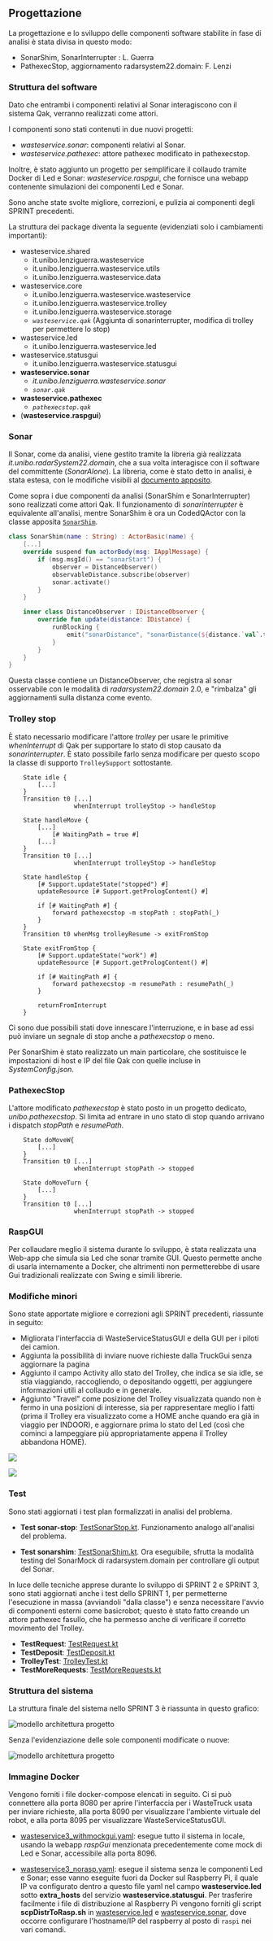 ## Progettazione

La progettazione e lo sviluppo delle componenti software stabilite in fase di analisi è stata divisa in questo modo:

- SonarShim, SonarInterrupter : L. Guerra
- PathexecStop, aggiornamento radarsystem22.domain: F. Lenzi

### Struttura del software

Dato che entrambi i componenti relativi al Sonar interagiscono con il sistema Qak, verranno realizzati come attori.

I componenti sono stati contenuti in due nuovi progetti:
- *wasteservice.sonar*: componenti relativi al Sonar.
- *wasteservice.pathexec*: attore pathexec modificato in pathexecstop.

Inoltre, è stato aggiunto un progetto per semplificare il collaudo tramite Docker di Led e Sonar: *wasteservice.raspgui*, che fornisce una webapp contenente simulazioni dei componenti Led e Sonar.

Sono anche state svolte migliore, correzioni, e pulizia ai componenti degli SPRINT precedenti.

La struttura dei package diventa la seguente (evidenziati solo i cambiamenti importanti):

- wasteservice.shared
    - it.unibo.lenziguerra.wasteservice
    - it.unibo.lenziguerra.wasteservice.utils
    - it.unibo.lenziguerra.wasteservice.data
- wasteservice.core
    - it.unibo.lenziguerra.wasteservice.wasteservice
    - it.unibo.lenziguerra.wasteservice.trolley
    - it.unibo.lenziguerra.wasteservice.storage
    - *`wasteservice.qak`* (Aggiunta di sonarinterrupter, modifica di trolley per permettere lo stop)
- wasteservice.led
    - it.unibo.lenziguerra.wasteservice.led
- wasteservice.statusgui
    - it.unibo.lenziguerra.wasteservice.statusgui
- **wasteservice.sonar**
    - *it.unibo.lenziguerra.wasteservice.sonar*
    - *`sonar.qak`*
- **wasteservice.pathexec**
    - *`pathexecstop.qak`*
- (**wasteservice.raspgui**)


### Sonar

Il Sonar, come da analisi, viene gestito tramite la libreria già realizzata *it.unibo.radarSystem22.domain*, che a sua volta interagisce con il software del committente (*SonarAlone*). La libreria, come è stato detto in analisi, è stata estesa, con le modifiche visibili al [documento apposito](radarSystem.domain_edits.md).

Come sopra i due componenti da analisi (SonarShim e SonarInterrupter) sono realizzati come attori Qak. Il funzionamento di *sonarinterrupter* è equivalente all'analisi, mentre SonarShim è ora un CodedQActor con la classe apposita [`SonarShim`](../wasteservice.sonar/src/it/unibo/lenziguerra/wasteservice/sonar/Sonar.kt).

```Kotlin
class SonarShim(name : String) : ActorBasic(name) {
    [...]
    override suspend fun actorBody(msg: IApplMessage) {
        if (msg.msgId() == "sonarStart") {
            observer = DistanceObserver()
            observableDistance.subscribe(observer)
            sonar.activate()
        }
    }

    inner class DistanceObserver : IDistanceObserver {
        override fun update(distance: IDistance) {
            runBlocking {
                emit("sonarDistance", "sonarDistance(${distance.`val`.toString()})")
            }
        }
    }
}
```

Questa classe contiene un DistanceObserver, che registra al sonar osservabile con le modalità di *radarsystem22.domain* 2.0, e "rimbalza" gli aggiornamenti sulla distanza come evento.

### Trolley stop

È stato necessario modificare l'attore *trolley* per usare le primitive *whenInterrupt* di Qak per supportare lo stato di stop causato da *sonarinterrupter*. È stato possibile farlo senza modificare per questo scopo la classe di supporto `TrolleySupport` sottostante.

```
	State idle {
		[...]
	}
	Transition t0 [...]
				  whenInterrupt trolleyStop -> handleStop

	State handleMove {
		[...]
			[# WaitingPath = true #]
		[...]
	}
	Transition t0 [...]
				  whenInterrupt trolleyStop -> handleStop

  	State handleStop {
  		[# Support.updateState("stopped") #]
		updateResource [# Support.getPrologContent() #]
  		  		
  		if [# WaitingPath #] {
  			forward pathexecstop -m stopPath : stopPath(_)
  		}
  	}
  	Transition t0 whenMsg trolleyResume -> exitFromStop

    State exitFromStop {
   		[# Support.updateState("work") #]
		updateResource [# Support.getPrologContent() #]
  		  		   			
  		if [# WaitingPath #] {
  			forward pathexecstop -m resumePath : resumePath(_)
  		}
  		
  		returnFromInterrupt
  	}
```

Ci sono due possibili stati dove innescare l'interruzione, e in base ad essi può inviare un segnale di stop anche a *pathexecstop* o meno.

Per SonarShim è stato realizzato un main particolare, che sostituisce le impostazioni di host e IP del file Qak con quelle incluse in *SystemConfig.json*.

### PathexecStop

L'attore modificato *pathexecstop* è stato posto in un progetto dedicato, *unibo.pathexecstop*. Si limita ad entrare in uno stato di stop quando arrivano i dispatch *stopPath* e *resumePath*.

```
 	State doMoveW{
		[...]
	}	
	Transition t0 [...]                      
  				  whenInterrupt stopPath -> stopped

    State doMoveTurn {
		[...]
	}
	Transition t0 [...]
				  whenInterrupt stopPath -> stopped

```

### RaspGUI

Per collaudare meglio il sistema durante lo sviluppo, è stata realizzata una Web-app che simula sia Led che sonar tramite GUI. Questo permette anche di usarla internamente a Docker, che altrimenti non permetterebbe di usare Gui tradizionali realizzate con Swing e simili librerie.

### Modifiche minori

Sono state apportate migliore e correzioni agli SPRINT precedenti, riassunte in seguito:

* Migliorata l'interfaccia di WasteServiceStatusGUI e della GUI per i piloti dei camion.
* Aggiunta la possibilità di inviare nuove richieste dalla TruckGui senza aggiornare la pagina
* Aggiunto il campo Activity allo stato del Trolley, che indica se sia idle, se stia viaggiando, raccogliendo, o depositando oggetti, per aggiungere informazioni utili al collaudo e in generale.
* Aggiunto "Travel" come posizione del Trolley visualizzata quando non è fermo in una posizioni di interesse, sia per rappresentare meglio i fatti (prima il Trolley era visualizzato come a HOME anche quando era già in viaggio per INDOOR), e aggiornare prima lo stato del Led (così che cominci a lampeggiare più appropriatamente appena il Trolley abbandona HOME).

![](img/wasteservicegui.png)

![](img/statusgui.png)



### Test

Sono stati aggiornati i test plan formalizzati in analisi del problema.

- **Test sonar-stop**: [TestSonarStop.kt](../wasteservice.core/test/it/unibo/lenziguerra/wasteservice/TestSonarStop.kt). Funzionamento analogo all'analisi del problema.

- **Test sonarshim**: [TestSonarShim.kt](../wasteservice.sonar/test/it/unibo/lenziguerra/wasteservice/sonar/TestSonarShim.kt). Ora eseguibile, sfrutta la modalità testing del SonarMock di radarsystem.domain per controllare gli output del Sonar.

In luce delle tecniche apprese durante lo sviluppo di SPRINT 2 e SPRINT 3, sono stati aggiornati anche i test dello SPRINT 1, per permetterne l'esecuzione in massa (avviandoli "dalla classe") e senza necessitare l'avvio di componenti esterni come basicrobot; questo è stato fatto creando un attore pathexec fasullo, che ha permesso anche di verificare il corretto movimento del Trolley.

- **TestRequest**: [TestRequest.kt](../wasteservice.core/test/it/unibo/lenziguerra/wasteservice/wasteservice/TestRequest.kt)
- **TestDeposit**: [TestDeposit.kt](../wasteservice.core/test/it/unibo/lenziguerra/wasteservice/TestDeposit.kt)
- **TrolleyTest**: [TrolleyTest.kt](../wasteservice.core/test/it/unibo/lenziguerra/wasteservice/TrolleyTest.kt)
- **TestMoreRequests**: [TestMoreRequests.kt](../wasteservice.core/test/it/unibo/lenziguerra/wasteservice/TestMoreRequests.kt)


### Struttura del sistema

La struttura finale del sistema nello SPRINT 3 è riassunta in questo grafico: 

![modello architettura progetto](img/architettura3_progetto.jpg)

Senza l'evidenziazione delle sole componenti modificate o nuove:

![modello architettura progetto](img/architettura_finale_progetto.jpg)

### Immagine Docker

Vengono forniti i file docker-compose elencati in seguito. Ci si può connettere alla porta 8080 per aprire l'interfaccia per i WasteTruck usata per inviare richieste, alla porta 8090 per visualizzare l'ambiente virtuale del robot, e alla porta 8095 per visualizzare WasteServiceStatusGUI.

- [wasteservice3\_withmockgui.yaml](../wasteservice3_withmockgui.yaml): esegue tutto il sistema in locale, usando la webapp *raspGui* menzionata precedentemente come mock di Led e Sonar, accessibile alla porta 8096.

- [wasteservice3_norasp.yaml](../wasteservice3_norasp.yaml): esegue il sistema senza le componenti Led e Sonar; esse vanno eseguite fuori da Docker sul Raspberry Pi, il quale IP va configurato dentro a questo file yaml nel campo **wasteservice.led** sotto **extra_hosts** del servizio **wasteservice.statusgui**. Per trasferire facilmente i file di distribuzione al Raspberry Pi vengono forniti gli script **scpDistrToRasp.sh** in [wasteservice.led](../wasteservice.led/scpDistrToRasp.sh) e [wasteservice.sonar](../wasteservice.sonar/scpDistrToRasp.sh), dove occorre configurare l'hostname/IP del raspberry al posto di `raspi` nei vari comandi.

